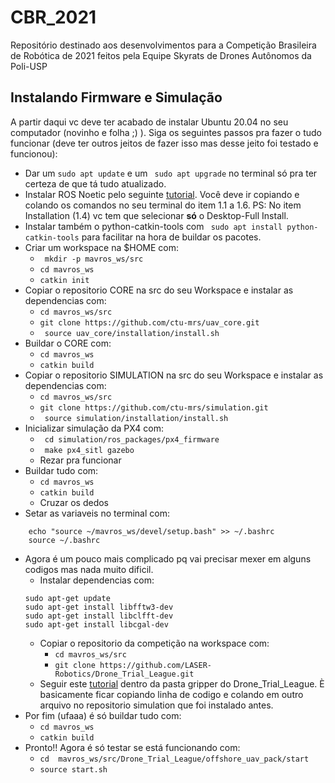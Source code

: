 # CBR_2021
Repositório destinado aos desenvolvimentos para a Competição Brasileira de Robótica de 2021 feitos pela Equipe Skyrats de Drones Autônomos da Poli-USP

## Instalando Firmware e Simulação

A partir daqui vc deve ter acabado de instalar Ubuntu 20.04 no seu computador (novinho e folha ;) ). 
Siga os seguintes passos pra fazer o tudo funcionar (deve ter outros jeitos de fazer isso mas desse jeito foi testado e funcionou):

* Dar um ``` sudo apt update ``` e um ``` sudo apt upgrade``` no terminal só pra ter certeza de que tá tudo atualizado.
* Instalar ROS Noetic pelo seguinte [tutorial](http://wiki.ros.org/noetic/Installation/Ubuntu). Você deve ir copiando e colando os comandos no seu terminal do item 1.1 a 1.6. PS: No item Installation (1.4) vc tem que selecionar **só** o Desktop-Full Install.
* Instalar também o python-catkin-tools com ``` sudo apt install python-catkin-tools``` para facilitar na hora de buildar os pacotes.
* Criar um workspace na $HOME com:
    * ``` mkdir -p mavros_ws/src```
    * ``` cd mavros_ws ```
    * ``` catkin init ```
* Copiar o repositorio CORE na src do seu Workspace e instalar as dependencias com:
    * ``` cd mavros_ws/src ```
    * ``` git clone https://github.com/ctu-mrs/uav_core.git ```
    * ``` source uav_core/installation/install.sh```
* Buildar o CORE com:
    * ```cd mavros_ws```
    * ``` catkin build ```
* Copiar o repositorio SIMULATION na src do seu Workspace e instalar as dependencias com:
    * ``` cd mavros_ws/src ```
    * ``` git clone https://github.com/ctu-mrs/simulation.git ```
    * ``` source simulation/installation/install.sh```
* Inicializar simulação da PX4 com:
    * ``` cd simulation/ros_packages/px4_firmware```
    * ``` make px4_sitl gazebo```
    * Rezar pra funcionar
* Buildar tudo com:
    * ```cd mavros_ws```
    * ``` catkin build ```
    * Cruzar os dedos
* Setar as variaveis no terminal com:
```bash: 
    echo "source ~/mavros_ws/devel/setup.bash" >> ~/.bashrc
    source ~/.bashrc 
```
* Agora é um pouco mais complicado pq vai precisar mexer em alguns codigos mas nada muito dificil.
    * Instalar dependencias com:
    ```bash:
    sudo apt-get update
    sudo apt-get install libfftw3-dev
    sudo apt-get install libclfft-dev
    sudo apt-get install libcgal-dev
    ```
    * Copiar o repositorio da competição na workspace com:
        * ``` cd mavros_ws/src ```
        * ``` git clone https://github.com/LASER-Robotics/Drone_Trial_League.git ```
    * Seguir este [tutorial](https://github.com/LASER-Robotics/Drone_Trial_League/tree/master/gripper) dentro da pasta gripper do Drone_Trial_League. È basicamente ficar copiando linha de codigo e colando em outro arquivo no repositorio simulation que foi instalado antes.
* Por fim (ufaaa) é só buildar tudo com:
    * ```cd mavros_ws```
    * ``` catkin build ```
* Pronto!! Agora é só testar se está funcionando com:
    * ``` cd  mavros_ws/src/Drone_Trial_League/offshore_uav_pack/start ```
    * ``` source start.sh ```
